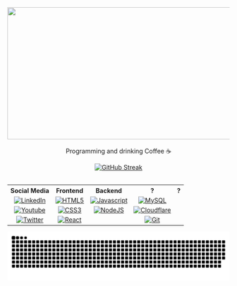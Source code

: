 <div id="header" align="center">
  <img src="https://media1.tenor.com/m/9huXZE8jnm0AAAAd/lofi.gif" width="598" height="300" style="object-fit: cover;"/>
  <p>Programming and drinking Coffee ☕</p>
</div>

<div id="header" align="center">
  <a href="#!"><img src="https://github-readme-streak-stats.herokuapp.com?user=F404X&theme=graywhite&hide_border=true&date_format=j%20M%5B%20Y%5D&mode=weekly" alt="GitHub Streak" /></a>
  <br>
  <a href="#!"><img src="https://komarev.com/ghpvc/?username=F404X&style=for-the-badge&abbreviated=true&color=000000" alt=""/></a>

  <table style="width: 100%; border: none;" cellspacing="0" cellpadding="0" border="0">
    <tr>
      <th>Social Media</th>
      <th>Frontend</th>
      <th>Backend</th>
      <th>?</th>
      <th>?</th>
    </tr>
    <tr>
      <!--social media 0--> <td align="center" valign="center"><a href="https://linkedin.com/in/santosenzo"><img src="https://img.shields.io/badge/linkedin-%23000000?style=for-the-badge&logo=linkedin&logoColor=white" title="LinkedIn" alt="LinkedIn"/></a></td>
      <!--frontend 1------> <td align="center" valign="center"><a href="#!"><img src="https://img.shields.io/badge/html5-%23000000.svg?style=for-the-badge&logo=html5&logoColor=white" title="HTML5" alt="HTML5" height="auto"></a></td>
      <!--backend 2-------> <td align="center" valign="center"><a href="#!"><img src="https://img.shields.io/badge/javascript-%23000000.svg?style=for-the-badge&logo=javascript&logoColor=white" title="Javascript" alt="Javascript"></a></td> <!--backend 2-->
      <td align="center" valign="center"><a href="#!"><img src="https://img.shields.io/badge/mysql-%23000000.svg?style=for-the-badge&logo=mysql&logoColor=white" title="MySQL" alt="MySQL"></a></td>
      <td align="center" valign="center"><a href="#!"></a></td>
    </tr>
    <tr>
      <!--social media 0--> <td align="center" valign="center"><a href="https://www.youtube.com/@F404X_"><img src="https://img.shields.io/badge/youtube-%23000000?style=for-the-badge&logo=youtube&logoColor=white" title="Youtube" alt="Youtube"/></a></td>
      <!--frontend 1------> <td align="center" valign="center"><a href="#!"><img src="https://img.shields.io/badge/css3-%23000000.svg?style=for-the-badge&logo=css3&logoColor=white" title="CSS3" alt="CSS3"></a></td>
      <!--backend 2-------> <td align="center" valign="center"><a href="#!"><img src="https://img.shields.io/badge/node.js-%23000000.svg?style=for-the-badge&logo=node.js&logoColor=white" title="NodeJS" alt="NodeJS"></a></td>
      <td align="center" valign="center"><a href="#!"><img src="https://img.shields.io/badge/cloudflare-%23000000.svg?style=for-the-badge&logo=cloudflare&logoColor=white" title="Cloudflare" alt="Cloudflare"></a></td>
      <td align="center" valign="center"><a href="#!"></a></td>
    </tr>
    <tr>
      <!--social media 0--> <td align="center" valign="center"><a href="https://www.instagram.com/f404xerr/"><img src="https://img.shields.io/badge/instagram-%23000000?style=for-the-badge&logo=instagram&logoColor=white" title="Twitter" alt="Twitter"/></a></td>
      <!--frontend 1------> <td align="center" valign="center"><a href="#!"><img src="https://img.shields.io/badge/react-%23000000.svg?style=for-the-badge&logo=react&logoColor=white" title="React" alt="React"></a></td>
      <!--backend 2-------><td align="center" valign="center"><a href="#!"></a></td>
      <td align="center" valign="center"><a href="#!"><img src="https://img.shields.io/badge/git-%23000000.svg?style=for-the-badge&logo=git&logoColor=white" title="Git" alt="Git"></a></td>
      <td align="center" valign="center"><a href="#!"></a></td>
    </tr>
  </table>
  
  ![Snake animation](https://github.com/F404X/F404X/blob/output/github-contribution-grid-snake-dark.svg)
</div>
